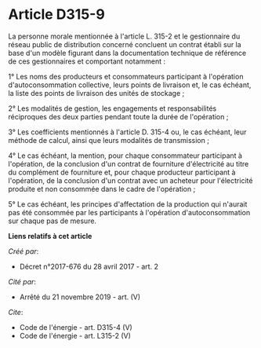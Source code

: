 # Article D315-9

La personne morale mentionnée à l'article L. 315-2 et le gestionnaire du réseau public de distribution concerné concluent un
contrat établi sur la base d'un modèle figurant dans la documentation technique de référence de ces gestionnaires et
comportant notamment : 

1° Les noms des producteurs et consommateurs participant à l'opération d'autoconsommation collective, leurs points de
livraison et, le cas échéant, la liste des points de livraison des unités de stockage ; 

2° Les modalités de gestion, les engagements et responsabilités réciproques des deux parties pendant toute la durée de
l'opération ; 

3° Les coefficients mentionnés à l'article D. 315-4 ou, le cas échéant, leur méthode de calcul, ainsi que leurs modalités de
transmission ; 

4° Le cas échéant, la mention, pour chaque consommateur participant à l'opération, de la conclusion d'un contrat de
fourniture d'électricité au titre du complément de fourniture et, pour chaque producteur participant à l'opération, de la
conclusion d'un contrat avec un acheteur pour l'électricité produite et non consommée dans le cadre de l'opération ; 

5° Le cas échéant, les principes d'affectation de la production qui n'aurait pas été consommée par les participants à
l'opération d'autoconsommation sur chaque pas de mesure.

**Liens relatifs à cet article**

_Créé par_:

  - Décret n°2017-676 du 28 avril 2017 - art. 2

_Cité par_:

  - Arrêté du 21 novembre 2019 - art. (V)

_Cite_:

  - Code de l'énergie - art. D315-4 (V)
  - Code de l'énergie - art. L315-2 (V)

